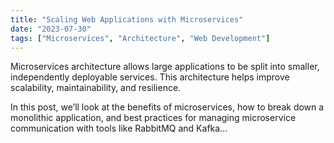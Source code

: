 ```yaml
---
title: "Scaling Web Applications with Microservices"
date: "2023-07-30"
tags: ["Microservices", "Architecture", "Web Development"]
---
```


Microservices architecture allows large applications to be split into smaller, independently deployable services. This architecture helps improve scalability, maintainability, and resilience.

In this post, we’ll look at the benefits of microservices, how to break down a monolithic application, and best practices for managing microservice communication with tools like RabbitMQ and Kafka...
